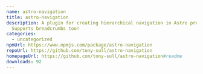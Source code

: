 ```yaml
---
name: astro-navigation
title: astro-navigation
description: A plugin for creating hierarchical navigation in Astro projects.
  Supports breadcrumbs too!
categories:
  - uncategorized
npmUrl: https://www.npmjs.com/package/astro-navigation
repoUrl: https://github.com/tony-sull/astro-navigation
homepageUrl: https://github.com/tony-sull/astro-navigation#readme
downloads: 92
---
```

